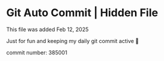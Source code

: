 # Git Auto Commit | Hidden File

This file was added Feb 12, 2025

Just for fun and keeping my daily git commit active 🤪

commit number: 385001
